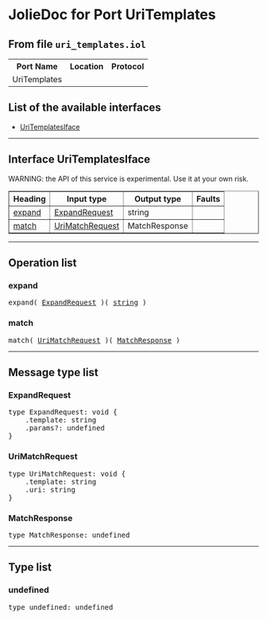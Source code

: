 <html>
<head></head><body>
<h1>JolieDoc for Port UriTemplates</h1>
<h2>From file <code>uri_templates.iol
</code></h2>
<table>
<tr>
<th>Port Name</th>
<th>Location</th>
<th>Protocol</th>
</tr>
<tr>
<td>UriTemplates</td>
<td></td>
<td></td>
</tr>
</table>
<h2>List of the available interfaces</h2>
<ul>
<li><a href="#UriTemplatesIface">UriTemplatesIface </a>
</ul>
<hr>
<h2 id=UriTemplatesIface>Interface UriTemplatesIface</h2>
<a name="UriTemplatesIface"></a>
WARNING: the API of this service is experimental. Use it at your own risk.
<table border="1">
<tr>
<th>Heading</th>
<th>Input type</th>
<th>Output type</th>
<th>Faults</th>
</tr>
<tr>
<td><a href="#expand">expand</a></td>
<td><a href="#ExpandRequest">ExpandRequest</a><br /></td>
<td>string<br /></td>
<td>
</td>
</tr>
<tr>
<td><a href="#match">match</a></td>
<td><a href="#UriMatchRequest">UriMatchRequest</a><br /></td>
<td>MatchResponse<br /></td>
<td>
</td>
</tr>
</table>
<hr>
<h2>Operation list</h2>
<div class="operation-title"><a name="expand"></a><h3 id="expand">expand</h3></div>
<pre>expand( <a href="#ExpandRequest">ExpandRequest</a> )( <a href="#string">string</a> )
</pre>
<div class="operation-title"><a name="match"></a><h3 id="match">match</h3></div>
<pre>match( <a href="#UriMatchRequest">UriMatchRequest</a> )( <a href="#MatchResponse">MatchResponse</a> )
</pre>
<hr>
<h2>Message type list</h2>
<a name="ExpandRequest"></a><h3 id="ExpandRequest">ExpandRequest</h3>
<pre lang="jolie">type ExpandRequest: void { 
    .template: string
    .params?: undefined
}</pre>
<a name="UriMatchRequest"></a><h3 id="UriMatchRequest">UriMatchRequest</h3>
<pre lang="jolie">type UriMatchRequest: void { 
    .template: string
    .uri: string
}</pre>
<a name="MatchResponse"></a><h3 id="MatchResponse">MatchResponse</h3>
<pre lang="jolie">type MatchResponse: undefined</pre>
<hr>
<h2>Type list</h2>
<h3 id="undefined">undefined</h3>
<a name="undefined"></a>
<pre lang="jolie">type undefined: undefined</pre>
</body>
</html>

